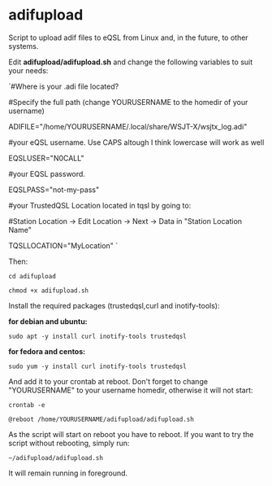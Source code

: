 # adifupload
Script to upload adif files to eQSL from Linux and, in the future, to other systems.

Edit **adifupload/adifupload.sh** and change the following variables to suit your needs:

`#Where is your .adi file located? 

#Specify the full path (change YOURUSERNAME to the homedir of your username)

ADIFILE="/home/YOURUSERNAME/.local/share/WSJT-X/wsjtx_log.adi"

#your eQSL username. Use CAPS altough I think lowercase will work as well

EQSLUSER="N0CALL"

#your EQSL password.

EQSLPASS="not-my-pass"

#your TrustedQSL Location located in tqsl by going to:

#Station Location -> Edit Location -> Next -> Data in "Station Location Name"

TQSLLOCATION="MyLocation"
`

Then:

`
cd adifupload
`

`
chmod +x adifupload.sh
`

Install the required packages (trustedqsl,curl and inotify-tools):

**for debian and ubuntu:**

`
sudo apt -y install curl inotify-tools trustedqsl
`

**for fedora and centos:**

`
sudo yum -y install curl inotify-tools trustedqsl
`

And add it to your crontab at reboot. Don't forget to change "YOURUSERNAME" to your username homedir, otherwise it will not start:

`
crontab -e
`

`
@reboot /home/YOURUSERNAME/adifupload/adifupload.sh
`

As the script will start on reboot you have to reboot.
If you want to try the script without rebooting, simply run:

`
~/adifupload/adifupload.sh
`

It will remain running in foreground.
